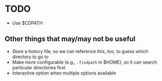 TODO
====

- Use $CDPATH

Other things that may/may not be useful
------------
- Store a history file, so we can reference this, too, to guess which directory to go to
- Make more configurable (e.g., `.findpath` in $HOME), so it can search particular directories first
- Interactive option when multiple options available
